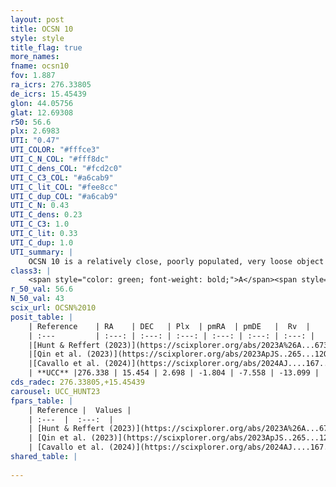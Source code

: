 ```yaml
---
layout: post
title: OCSN 10
style: style
title_flag: true
more_names: 
fname: ocsn10
fov: 1.887
ra_icrs: 276.33805
de_icrs: 15.45439
glon: 44.05756
glat: 12.69308
r50: 56.6
plx: 2.6983
UTI: "0.47"
UTI_COLOR: "#fffce3"
UTI_C_N_COL: "#fff8dc"
UTI_C_dens_COL: "#fcd2c0"
UTI_C_C3_COL: "#a6cab9"
UTI_C_lit_COL: "#fee8cc"
UTI_C_dup_COL: "#a6cab9"
UTI_C_N: 0.43
UTI_C_dens: 0.23
UTI_C_C3: 1.0
UTI_C_lit: 0.33
UTI_C_dup: 1.0
UTI_summary: |
    OCSN 10 is a relatively close, poorly populated, very loose object of very high C3 quality. It was recently reported in the literature.
class3: |
    <span style="color: green; font-weight: bold;">A</span><span style="color: green; font-weight: bold;">A</span>
r_50_val: 56.6
N_50_val: 43
scix_url: OCSN%2010
posit_table: |
    | Reference    | RA    | DEC   | Plx  | pmRA  | pmDE   |  Rv  |
    | :---         | :---: | :---: | :---: | :---: | :---: | :---: |
    |[Hunt & Reffert (2023)](https://scixplorer.org/abs/2023A%26A...673A.114H) | 276.089 | 15.69 | 2.693 | -1.586 | -7.291 | -9.738 |
    |[Qin et al. (2023)](https://scixplorer.org/abs/2023ApJS..265...12Q) | 275.41 | 14.82 | 2.73 | -2.06 | -7.64 | -14.98 |
    |[Cavallo et al. (2024)](https://scixplorer.org/abs/2024AJ....167...12C) | 277.765 | 17.282 | 2.699 | -- | -- | -- |
    | **UCC** |276.338 | 15.454 | 2.698 | -1.804 | -7.558 | -13.099 | 
cds_radec: 276.33805,+15.45439
carousel: UCC_HUNT23
fpars_table: |
    | Reference |  Values |
    | :---  |  :---:  |
    | [Hunt & Reffert (2023)](https://scixplorer.org/abs/2023A%26A...673A.114H) | `AV50=0.379, diffAV50=0.488, MOD50=7.768, logAge50=7.737` |
    | [Qin et al. (2023)](https://scixplorer.org/abs/2023ApJS..265...12Q) | `E(B-V)=0.19, m-M=8.49, logt=7.45` |
    | [Cavallo et al. (2024)](https://scixplorer.org/abs/2024AJ....167...12C) | `AV50=0.86, dMod50=7.91, logAge50=7.24, [Fe/H]50=0.0` |
shared_table: |
    
---
```

